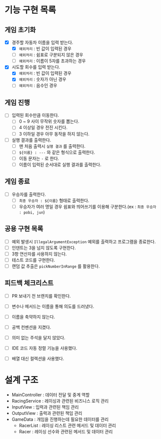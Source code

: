# 기능 구현 목록
## 게임 초기화
- [X] 경주할 자동차 이름을 입력 받는다.
  - [X] `예외처리` : 빈 값이 입력된 경우 
  - [ ] `예외처리` : 쉼표로 구분되지 않은 경우
  - [ ] `예외처리` : 이름이 5자를 초과하는 경우
- [X] 시도할 회수를 입력 받는다.
  - [X] `예외처리` : 빈 값이 입력된 경우
  - [X] `예외처리` : 숫자가 아닌 경우
  - [ ] `예외처리` : 음수인 경우

## 게임 진행
- [ ] 입력된 회수만큼 이동한다.
  - [ ] 0 ~ 9 사이 무작위 숫자를 뽑는다.
  - [ ] 4 이상일 경우 전진 시킨다.
  - [ ] 3 이하일 경우 아무 동작을 하지 않는다.
- [ ] 실행 결과를 출력한다.
  - [ ] 맨 처음 출력시 `실행 결과` 를 출력한다.
  - [ ] `${이름} : ---` 와 같은 형식으로 출력한다.
  - [ ] 이동 문자는 `-` 로 한다.
  - [ ] 이름이 입력된 순서대로 실행 결과를 출력한다.

## 게임 종료
- [ ] 우승자를 출력한다.
  - [ ] `최종 우승자 : ${이름}` 형태로 출력한다.
  - [ ] 우승자가 여러 명일 경우 쉼표와 띄어쓰기를 이용해 구분한다.(ex : `최종 우승자 : pobi, jun`)

## 공용 구현 목록
- [ ] 예외 발생시 `IllegalArgumentException` 예외를 출력하고 프로그램을 종료한다.
- [ ] 인덴트는 3을 넘지 않도록 구현한다.
- [ ] 3항 연산자를 사용하지 않는다.
- [ ] 테스트 코드를 구현한다.
- [ ] 랜덤 값 추출은 `pickNumberInRange` 를 활용한다.

## 피드백 체크리스트
- [ ] PR 보내기 전 브랜치를 확인한다.
- [ ] 변수나 메서드는 이름을 통해 의도를 드러냈다.
- [ ] 이름을 축약하지 않는다.
- [ ] 공백 컨벤션을 지켰다.
- [ ] 의미 없는 주석을 달지 않았다.
- [ ] IDE 코드 자동 정렬 기능을 사용했다.
- [ ] 배열 대신 컬렉션을 사용했다.


# 설계 구조
- MainController : 데이터 전달 및 중계 역할
- RacingService : 레이싱과 관련된 비즈니스 로직 관리
- InputView : 입력과 관련된 책임 관리
- OutputView : 출력과 관련된 책임 관리
- GameData : 개임을 진행하는데 필요한 데이터를 관리
  - RacerList : 레이싱 리스트 관련 메서드 및 데이터 관리
  - Racer : 레이싱 선수와 관련된 메서드 및 데이터 관리